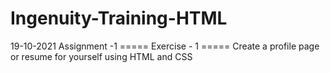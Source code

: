 # Ingenuity-Training-HTML
19-10-2021 Assignment -1 ===== Exercise - 1 ===== Create a profile page or resume for yourself using HTML and CSS
